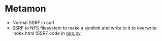 # Metamon 

- Normal SSRF in curl
- SSRF to NFS filesystem to make a symlink and write to it to overwrite index.html (SSRF code in [gop.py](./gop.py) 

